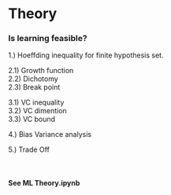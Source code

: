 # Theory

### Is learning feasible?<br />
1.) Hoeffding inequality for finite hypothesis set. <br /> 

2.1) Growth function <br />
2.2) Dichotomy <br />
2.3) Break point <br />

3.1) VC inequality <br />
3.2) VC dimention <br />
3.3) VC bound <br />

4.) Bias Variance analysis <br />

5.) Trade Off <br />

<br />

#### See ML Theory.ipynb

